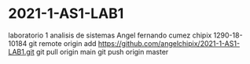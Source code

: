 # 2021-1-AS1-LAB1
laboratorio 1 analisis de sistemas
Angel fernando cumez chipix 1290-18-10184
git remote origin add https://github.com/angelchipix/2021-1-AS1-LAB1.git
git pull origin main 
git push origin master

